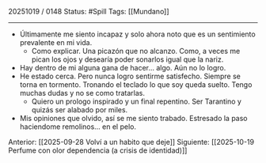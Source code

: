 20251019 / 0148
Status: #Spill
Tags: [[Mundano]]

-----

- Últimamente me siento incapaz y solo ahora noto que es un sentimiento prevalente en mi vida. 
	- Como explicar. Una picazón que no alcanzo. Como, a veces me pican los ojos y desearía poder sonarlos igual que la nariz. 
- Hay dentro de mi alguna gana de hacer... algo. Aún no lo logro. 
- He estado cerca. Pero nunca logro sentirme satisfecho. Siempre se torna en tormento. Tronando el teclado lo que soy queda suelto. Tengo muchas dudas y no se como tratarlas. 
	- Quiero un prologo inspirado y un final repentino. Ser Tarantino y quizás ser alabado por miles. 
- Mis opiniones que olvido, así se me siento trabado.  Estresado la paso haciendome remolinos... en el pelo. 


Anterior: [[2025-09-28 Volví a un habito que deje]]
Siguiente: [[2025-10-19 Perfume con olor dependencia  (a crisis de identidad)]]
